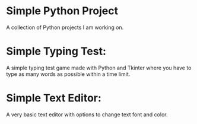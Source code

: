 # Simple Python Project
A collection of Python projects I am working on.

# Simple Typing Test:
A simple typing test game made with Python and Tkinter where you have to type as many words as possible within a time limit.

# Simple Text Editor:
A very basic text editor with options to change text font and color.
